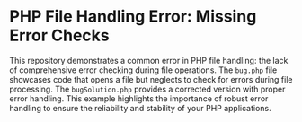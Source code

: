 # PHP File Handling Error: Missing Error Checks

This repository demonstrates a common error in PHP file handling: the lack of comprehensive error checking during file operations.  The `bug.php` file showcases code that opens a file but neglects to check for errors during file processing. The `bugSolution.php` provides a corrected version with proper error handling. This example highlights the importance of robust error handling to ensure the reliability and stability of your PHP applications.
